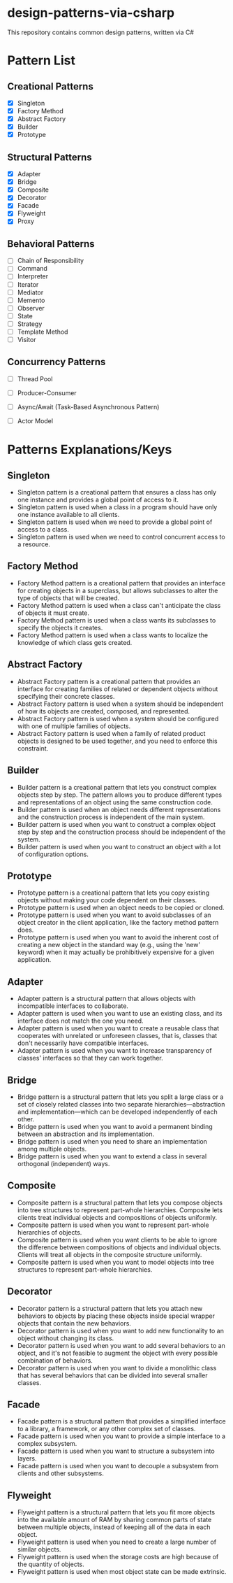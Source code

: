 # design-patterns-via-csharp
This repository contains common design patterns, written via C#

# Pattern List
## Creational Patterns
- [x] Singleton
- [x] Factory Method
- [x] Abstract Factory
- [x] Builder
- [x] Prototype

## Structural Patterns
- [x] Adapter
- [x] Bridge
- [x] Composite
- [x] Decorator
- [x] Facade
- [x] Flyweight
- [x] Proxy

## Behavioral Patterns
- [ ] Chain of Responsibility
- [ ] Command
- [ ] Interpreter
- [ ] Iterator
- [ ] Mediator
- [ ] Memento
- [ ] Observer
- [ ] State
- [ ] Strategy
- [ ] Template Method
- [ ] Visitor

## Concurrency Patterns
- [ ] Thread Pool
- [ ] Producer-Consumer
- [ ] Async/Await (Task-Based Asynchronous Pattern)
- [ ] Actor Model


# Patterns Explanations/Keys
## Singleton
- Singleton pattern is a creational pattern that ensures a class has only one instance and provides a global point of access to it.
- Singleton pattern is used when a class in a program should have only one instance available to all clients.
- Singleton pattern is used when we need to provide a global point of access to a class.
- Singleton pattern is used when we need to control concurrent access to a resource.

## Factory Method
- Factory Method pattern is a creational pattern that provides an interface for creating objects in a superclass, but allows subclasses to alter the type of objects that will be created.
- Factory Method pattern is used when a class can't anticipate the class of objects it must create.
- Factory Method pattern is used when a class wants its subclasses to specify the objects it creates.
- Factory Method pattern is used when a class wants to localize the knowledge of which class gets created.

## Abstract Factory
- Abstract Factory pattern is a creational pattern that provides an interface for creating families of related or dependent objects without specifying their concrete classes.
- Abstract Factory pattern is used when a system should be independent of how its objects are created, composed, and represented.
- Abstract Factory pattern is used when a system should be configured with one of multiple families of objects.
- Abstract Factory pattern is used when a family of related product objects is designed to be used together, and you need to enforce this constraint.

## Builder
- Builder pattern is a creational pattern that lets you construct complex objects step by step. The pattern allows you to produce different types and representations of an object using the same construction code.
- Builder pattern is used when an object needs different representations and the construction process is independent of the main system.
- Builder pattern is used when you want to construct a complex object step by step and the construction process should be independent of the system.
- Builder pattern is used when you want to construct an object with a lot of configuration options.

## Prototype
- Prototype pattern is a creational pattern that lets you copy existing objects without making your code dependent on their classes.
- Prototype pattern is used when an object needs to be copied or cloned.
- Prototype pattern is used when you want to avoid subclasses of an object creator in the client application, like the factory method pattern does.
- Prototype pattern is used when you want to avoid the inherent cost of creating a new object in the standard way (e.g., using the 'new' keyword) when it may actually be prohibitively expensive for a given application.

## Adapter
- Adapter pattern is a structural pattern that allows objects with incompatible interfaces to collaborate.
- Adapter pattern is used when you want to use an existing class, and its interface does not match the one you need.
- Adapter pattern is used when you want to create a reusable class that cooperates with unrelated or unforeseen classes, that is, classes that don't necessarily have compatible interfaces.
- Adapter pattern is used when you want to increase transparency of classes' interfaces so that they can work together.

## Bridge
- Bridge pattern is a structural pattern that lets you split a large class or a set of closely related classes into two separate hierarchies—abstraction and implementation—which can be developed independently of each other.
- Bridge pattern is used when you want to avoid a permanent binding between an abstraction and its implementation.
- Bridge pattern is used when you need to share an implementation among multiple objects.
- Bridge pattern is used when you want to extend a class in several orthogonal (independent) ways.

## Composite
- Composite pattern is a structural pattern that lets you compose objects into tree structures to represent part-whole hierarchies. Composite lets clients treat individual objects and compositions of objects uniformly.
- Composite pattern is used when you want to represent part-whole hierarchies of objects.
- Composite pattern is used when you want clients to be able to ignore the difference between compositions of objects and individual objects. Clients will treat all objects in the composite structure uniformly.
- Composite pattern is used when you want to model objects into tree structures to represent part-whole hierarchies.

## Decorator
- Decorator pattern is a structural pattern that lets you attach new behaviors to objects by placing these objects inside special wrapper objects that contain the new behaviors.
- Decorator pattern is used when you want to add new functionality to an object without changing its class.
- Decorator pattern is used when you want to add several behaviors to an object, and it's not feasible to augment the object with every possible combination of behaviors.
- Decorator pattern is used when you want to divide a monolithic class that has several behaviors that can be divided into several smaller classes.

## Facade
- Facade pattern is a structural pattern that provides a simplified interface to a library, a framework, or any other complex set of classes.
- Facade pattern is used when you want to provide a simple interface to a complex subsystem.
- Facade pattern is used when you want to structure a subsystem into layers.
- Facade pattern is used when you want to decouple a subsystem from clients and other subsystems.

## Flyweight
- Flyweight pattern is a structural pattern that lets you fit more objects into the available amount of RAM by sharing common parts of state between multiple objects, instead of keeping all of the data in each object.
- Flyweight pattern is used when you need to create a large number of similar objects.
- Flyweight pattern is used when the storage costs are high because of the quantity of objects.
- Flyweight pattern is used when most object state can be made extrinsic.